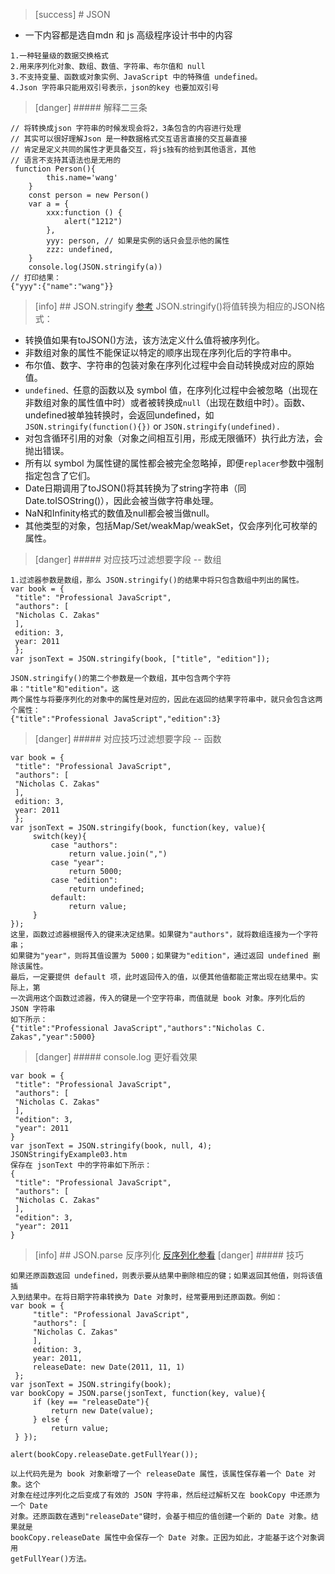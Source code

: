 >[success] # JSON
* 一下内容都是选自mdn 和 js 高级程序设计书中的内容
~~~
1.一种轻量级的数据交换格式
2.用来序列化对象、数组、数值、字符串、布尔值和 null 
3.不支持变量、函数或对象实例、JavaScript 中的特殊值 undefined。
4.Json 字符串只能用双引号表示，json的key 也要加双引号
~~~
>[danger] ##### 解释二三条
~~~
// 将转换成json 字符串的时候发现会将2，3条包含的内容进行处理
// 其实可以很好理解Json 是一种数据格式交互语言直接的交互最直接
// 肯定是定义共同的属性才更具备交互，将js独有的给到其他语言，其他
// 语言不支持其语法也是无用的
 function Person(){
        this.name='wang'
    }
    const person = new Person()
    var a = {
        xxx:function () {
            alert("1212")
        },
        yyy: person, // 如果是实例的话只会显示他的属性
        zzz: undefined,
    }
    console.log(JSON.stringify(a))
// 打印结果：
{"yyy":{"name":"wang"}}
~~~
>[info] ## JSON.stringify
[参考](https://developer.mozilla.org/zh-CN/docs/Web/JavaScript/Reference/Global_Objects/JSON/stringify)
JSON.stringify()将值转换为相应的JSON格式：

*   转换值如果有toJSON()方法，该方法定义什么值将被序列化。
*   非数组对象的属性不能保证以特定的顺序出现在序列化后的字符串中。
*   布尔值、数字、字符串的包装对象在序列化过程中会自动转换成对应的原始值。
*   `undefined、`任意的函数以及 symbol 值，在序列化过程中会被忽略（出现在非数组对象的属性值中时）或者被转换成`null`（出现在数组中时）。函数、undefined被单独转换时，会返回undefined，如`JSON.stringify(function(){})` or `JSON.stringify(undefined).`
*   对包含循环引用的对象（对象之间相互引用，形成无限循环）执行此方法，会抛出错误。
*   所有以 symbol 为属性键的属性都会被完全忽略掉，即便`replacer`参数中强制指定包含了它们。
*   Date日期调用了toJSON()将其转换为了string字符串（同Date.toISOString()），因此会被当做字符串处理。
*   NaN和Infinity格式的数值及null都会被当做null。
*   其他类型的对象，包括Map/Set/weakMap/weakSet，仅会序列化可枚举的属性。
>[danger] ##### 对应技巧过滤想要字段 -- 数组
~~~
1.过滤器参数是数组，那么 JSON.stringify()的结果中将只包含数组中列出的属性。
var book = {
 "title": "Professional JavaScript",
 "authors": [
 "Nicholas C. Zakas"
 ],
 edition: 3,
 year: 2011
 };
var jsonText = JSON.stringify(book, ["title", "edition"]);

JSON.stringify()的第二个参数是一个数组，其中包含两个字符串："title"和"edition"。这
两个属性与将要序列化的对象中的属性是对应的，因此在返回的结果字符串中，就只会包含这两个属性：
{"title":"Professional JavaScript","edition":3} 
~~~
>[danger] ##### 对应技巧过滤想要字段 -- 函数
~~~
var book = {
 "title": "Professional JavaScript",
 "authors": [
 "Nicholas C. Zakas"
 ],
 edition: 3,
 year: 2011
 };
var jsonText = JSON.stringify(book, function(key, value){
     switch(key){
         case "authors":
             return value.join(",")
         case "year":
             return 5000;
         case "edition":
             return undefined;
         default:
             return value;
     }
});
这里，函数过滤器根据传入的键来决定结果。如果键为"authors"，就将数组连接为一个字符串；
如果键为"year"，则将其值设置为 5000；如果键为"edition"，通过返回 undefined 删除该属性。
最后，一定要提供 default 项，此时返回传入的值，以便其他值都能正常出现在结果中。实际上，第
一次调用这个函数过滤器，传入的键是一个空字符串，而值就是 book 对象。序列化后的 JSON 字符串
如下所示：
{"title":"Professional JavaScript","authors":"Nicholas C. Zakas","year":5000} 
~~~
>[danger] ##### console.log 更好看效果
~~~
var book = {
 "title": "Professional JavaScript",
 "authors": [
 "Nicholas C. Zakas"
 ],
 "edition": 3,
 "year": 2011
} 
var jsonText = JSON.stringify(book, null, 4);
JSONStringifyExample03.htm
保存在 jsonText 中的字符串如下所示：
{
 "title": "Professional JavaScript",
 "authors": [
 "Nicholas C. Zakas"
 ],
 "edition": 3,
 "year": 2011
} 
~~~
>[info] ## JSON.parse 反序列化
[反序列化参看](https://developer.mozilla.org/zh-CN/docs/Web/JavaScript/Reference/Global_Objects/JSON/parse)
>[danger] ##### 技巧
~~~
如果还原函数返回 undefined，则表示要从结果中删除相应的键；如果返回其他值，则将该值插
入到结果中。在将日期字符串转换为 Date 对象时，经常要用到还原函数。例如：
var book = {
     "title": "Professional JavaScript",
     "authors": [
     "Nicholas C. Zakas"
     ],
     edition: 3,
     year: 2011,
     releaseDate: new Date(2011, 11, 1)
 };
var jsonText = JSON.stringify(book);
var bookCopy = JSON.parse(jsonText, function(key, value){
     if (key == "releaseDate"){
         return new Date(value);
     } else {
         return value;
 } });

alert(bookCopy.releaseDate.getFullYear());

以上代码先是为 book 对象新增了一个 releaseDate 属性，该属性保存着一个 Date 对象。这个
对象在经过序列化之后变成了有效的 JSON 字符串，然后经过解析又在 bookCopy 中还原为一个 Date
对象。还原函数在遇到"releaseDate"键时，会基于相应的值创建一个新的 Date 对象。结果就是
bookCopy.releaseDate 属性中会保存一个 Date 对象。正因为如此，才能基于这个对象调用
getFullYear()方法。
~~~